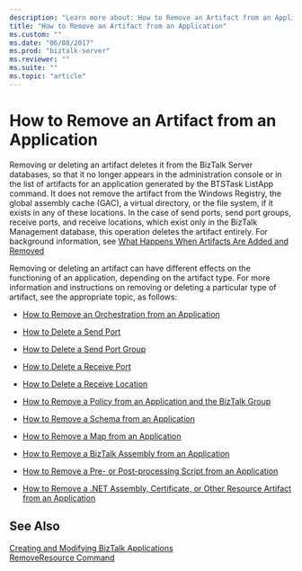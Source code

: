 ```yaml
---
description: "Learn more about: How to Remove an Artifact from an Application"
title: "How to Remove an Artifact from an Application"
ms.custom: ""
ms.date: "06/08/2017"
ms.prod: "biztalk-server"
ms.reviewer: ""
ms.suite: ""
ms.topic: "article"
---
```

# How to Remove an Artifact from an Application
Removing or deleting an artifact deletes it from the BizTalk Server databases, so that it no longer appears in the administration console or in the list of artifacts for an application generated by the BTSTask ListApp command. It does not remove the artifact from the Windows Registry, the global assembly cache (GAC), a virtual directory, or the file system, if it exists in any of these locations. In the case of send ports, send port groups, receive ports, and receive locations, which exist only in the BizTalk Management database, this operation deletes the artifact entirely. For background information, see [What Happens When Artifacts Are Added and Removed](../core/what-happens-when-artifacts-are-added-and-removed.md)  
  
 Removing or deleting an artifact can have different effects on the functioning of an application, depending on the artifact type. For more information and instructions on removing or deleting a particular type of artifact, see the appropriate topic, as follows:  
  
-   [How to Remove an Orchestration from an Application](../core/how-to-remove-an-orchestration-from-an-application.md)  
  
-   [How to Delete a Send Port](../core/how-to-delete-a-send-port.md)  
  
-   [How to Delete a Send Port Group](../core/how-to-delete-a-send-port-group.md)  
  
-   [How to Delete a Receive Port](../core/how-to-delete-a-receive-port.md)  
  
-   [How to Delete a Receive Location](../core/how-to-delete-a-receive-location.md)  
  
-   [How to Remove a Policy from an Application and the BizTalk Group](../core/how-to-remove-a-policy-from-an-application-and-the-biztalk-group.md)  
  
-   [How to Remove a Schema from an Application](../core/how-to-remove-a-schema-from-an-application.md)  
  
-   [How to Remove a Map from an Application](../core/how-to-remove-a-map-from-an-application.md)  
  
-   [How to Remove a BizTalk Assembly from an Application](../core/how-to-remove-a-biztalk-assembly-from-an-application.md)  
  
-   [How to Remove a Pre- or Post-processing Script from an Application](../core/how-to-remove-a-pre-or-post-processing-script-from-an-application.md)  
  
-   [How to Remove a .NET Assembly, Certificate, or Other Resource Artifact from an Application](../core/remove-a-net-assembly-certificate-or-resource-artifact-from-an-application.md)  
  
## See Also  
 [Creating and Modifying BizTalk Applications](../core/creating-and-modifying-biztalk-applications.md)   
 [RemoveResource Command](../core/removeresource-command.md)
